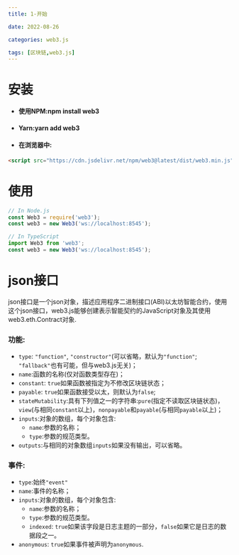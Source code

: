 ```yaml
---
title: 1-开始

date: 2022-08-26	

categories: web3.js	

tags: [区块链,web3.js]
---	
```


# 安装

- #### 使用NPM:npm install web3

- #### Yarn:yarn add web3

- #### 在浏览器中:

```html
<script src="https://cdn.jsdelivr.net/npm/web3@latest/dist/web3.min.js"></script>
```

# 使用

```js
// In Node.js
const Web3 = require('web3');
const web3 = new Web3('ws://localhost:8545');
```

```typescript
// In TypeScript
import Web3 from 'web3';
const web3 = new Web3('ws://localhost:8545');
```

# json接口

json接口是一个json对象，描述应用程序二进制接口(ABI)以太坊智能合约，使用这个json接口，web3.js能够创建表示智能契约的JavaScript对象及其使用web3.eth.Contract对象.

### 功能:

- `type`: `"function"`, `"constructor"`(可以省略，默认为`"function"`; `"fallback"`也有可能，但与web3.js无关)；
- `name`:函数的名称(仅对函数类型存在)；
- `constant`: `true`如果函数被指定为不修改区块链状态；
- `payable`: `true`如果函数接受以太，则默认为`false`;
- `stateMutability`:具有下列值之一的字符串:`pure`(指定不读取区块链状态)，`view`(与相同`constant`以上)，`nonpayable`和`payable`(与相同`payable`以上)；
- `inputs`:对象的数组，每个对象包含:
  - `name`:参数的名称；
  - `type`:参数的规范类型。
- `outputs`:与相同的对象数组`inputs`如果没有输出，可以省略。

### 事件:

- `type`:始终`"event"`
- `name`:事件的名称；
- `inputs`:对象的数组，每个对象包含:
  - `name`:参数的名称；
  - `type`:参数的规范类型。
  - `indexed`: `true`如果该字段是日志主题的一部分，`false`如果它是日志的数据段之一。
- `anonymous`: `true`如果事件被声明为`anonymous`.